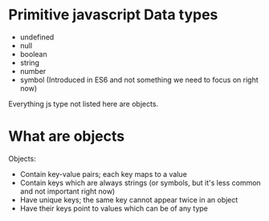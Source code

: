 # Primitive javascript Data types
 - undefined
 - null
 - boolean
 - string
 - number
 - symbol (Introduced in ES6 and not something we need to focus on right now)

 Everything js type not listed here are objects.

# What are objects
Objects:

 - Contain key-value pairs; each key maps to a value
 - Contain keys which are always strings (or symbols, but it's less common and not important right now)
 - Have unique keys; the same key cannot appear twice in an object
 - Have their keys point to values which can be of any type
